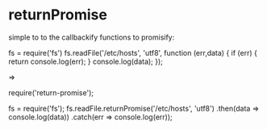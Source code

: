 # returnPromise

simple to to the callbackify functions to promisify:

fs = require('fs')
fs.readFile('/etc/hosts', 'utf8', function (err,data) {
  if (err) {
    return console.log(err);
  }
  console.log(data);
});

=>

require('return-promise');

fs = require('fs');
fs.readFile.returnPromise('/etc/hosts', 'utf8')
	.then(data => console.log(data))
	.catch(err => console.log(err));
